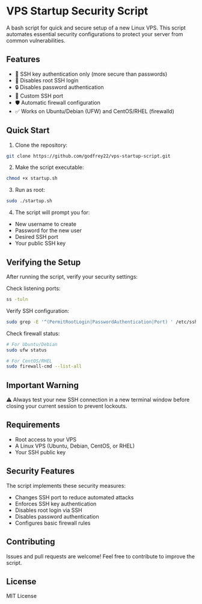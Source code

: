 # VPS Startup Security Script

A bash script for quick and secure setup of a new Linux VPS. This script automates essential security configurations to protect your server from common vulnerabilities.

## Features

- 🔑 SSH key authentication only (more secure than passwords)
- 🚫 Disables root SSH login
- 🔒 Disables password authentication
- 🚪 Custom SSH port
- 🛡️ Automatic firewall configuration
- ✅ Works on Ubuntu/Debian (UFW) and CentOS/RHEL (firewalld)

## Quick Start

1. Clone the repository:
```bash
git clone https://github.com/godfrey22/vps-startup-script.git
```

2. Make the script executable:
```bash
chmod +x startup.sh
```

3. Run as root:
```bash
sudo ./startup.sh
```

4. The script will prompt you for:
- New username to create
- Password for the new user
- Desired SSH port
- Your public SSH key

## Verifying the Setup

After running the script, verify your security settings:

Check listening ports:
```bash
ss -tuln
```

Verify SSH configuration:
```bash
sudo grep -E '^(PermitRootLogin|PasswordAuthentication|Port) ' /etc/ssh/sshd_config
```

Check firewall status:
```bash
# For Ubuntu/Debian
sudo ufw status

# For CentOS/RHEL
sudo firewall-cmd --list-all
```

## Important Warning

⚠️ Always test your new SSH connection in a new terminal window before closing your current session to prevent lockouts.

## Requirements

- Root access to your VPS
- A Linux VPS (Ubuntu, Debian, CentOS, or RHEL)
- Your SSH public key

## Security Features

The script implements these security measures:
- Changes SSH port to reduce automated attacks
- Enforces SSH key authentication
- Disables root login via SSH
- Disables password authentication
- Configures basic firewall rules

## Contributing

Issues and pull requests are welcome! Feel free to contribute to improve the script.

## License

MIT License